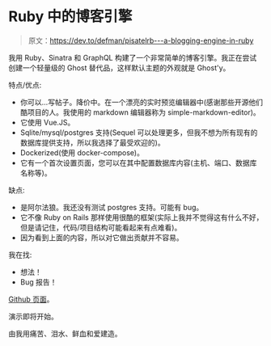 # Ruby 中的博客引擎

> 原文：<https://dev.to/defman/pisatelrb---a-blogging-engine-in-ruby>

我用 Ruby、Sinatra 和 GraphQL 构建了一个非常简单的博客引擎。我正在尝试创建一个轻量级的 Ghost 替代品，这样默认主题的外观就是 Ghost'y。

特点/优点:

*   你可以...写帖子。降价中。在一个漂亮的实时预览编辑器中(感谢那些开源他们酷项目的人。我使用的 markdown 编辑器称为 simple-markdown-editor)。
*   它使用 Vue.JS。
*   Sqlite/mysql/postgres 支持(Sequel 可以处理更多，但我不想为所有现有的数据库提供支持，所以我选择了最受欢迎的)。
*   Dockerized(使用 docker-compose)。
*   它有一个首次设置页面，您可以在其中配置数据库内容(主机、端口、数据库名称等)。

缺点:

*   是阿尔法狼。我还没有测试 postgres 支持。可能有 bug。
*   它不像 Ruby on Rails 那样使用很酷的框架(实际上我并不觉得这有什么不好，但是请记住，代码/项目结构可能看起来有点难看)。
*   因为看到上面的内容，所以对它做出贡献并不容易。

我在找:

*   想法！
*   Bug 报告！

[Github 页面](https://github.com/Defman21/pisatel.rb)。

演示即将开始。

由我用痛苦、泪水、鲜血和爱建造。